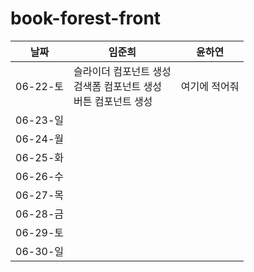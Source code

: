 # book-forest-front

| 날짜     | 임준희                                                                   | 윤하연        |
| -------- | ------------------------------------------------------------------------ | ------------- |
| 06-22-토 | 슬라이더 컴포넌트 생성 <br> 검색폼 컴포넌트 생성 <br> 버튼 컴포넌트 생성 | 여기에 적어줘 |
| 06-23-일 |                                                                          |               |
| 06-24-월 |                                                                          |               |
| 06-25-화 |                                                                          |               |
| 06-26-수 |                                                                          |               |
| 06-27-목 |                                                                          |               |
| 06-28-금 |                                                                          |               |
| 06-29-토 |                                                                          |               |
| 06-30-일 |                                                                          |               |
